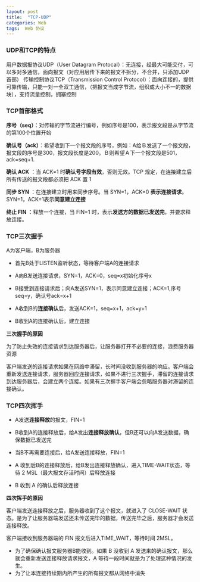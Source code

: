 ```yaml
---
layout: post
title:  "TCP-UDP"
categories: Web
tags:  Web 协议
---
```






### UDP和TCP的特点

用户数据报协议UDP（User Datagram Protocal）：无连接，经最大可能交付，可以多对多通信，面向报文（对应用层传下来的报文不拆分，不合并，只添加UDP首部）
传输控制协议TCP（Transmission Control Protocol）：面向连接的，提供可靠传输，只能一对一全双工通信，（把报文当成字节流，组织成大小不一的数据块），支持流量控制，拥塞控制


### TCP首部格式

**序号（seq）**：对传输的字节流进行编号，例如序号是100，表示报文段是从字节流的第100个位置开始

**确认号（ack）**：希望收到下一个报文段的序号，例如：A给Ｂ发送了一个报文段，报文段的序号是300，报文段长度是200。Ｂ则希望Ａ下一个报文段是501，ack=seq+1.

**确认 ACK** ：当 ACK=1 时**确认号字段有效**，否则无效。TCP 规定，在连接建立后所有传送的报文段都必须把 ACK 置 1

**同步 SYN** ：在连接建立时用来同步序号。当 SYN=1，ACK=0 **表示连接请求**。SYN=1，ACK=1表示**同意建立连接**

**终止 FIN** ：释放一个连接，当 FIN=1 时，表示**发送方的数据已发送完**，并要求释放连接。

### TCP三次握手

A为客户端，B为服务器

- 首先B处于LISTEN监听状态，等待客户端A的连接请求

- A向B发送连接请求，SYN=1，ACK=0，seq=x初始化序号x

- B接受到连接请求后；向A发送SYN=1，表示同意建立连接；ACK=1,序号seq=y，确认号ack=x+1
- A收到B的**连接确认**后，发送ACK=1，seq=x+1，ack=y+1
- B收到A的连接确认后，建立连接

**三次握手的原因**

为了防止失效的连接请求到达服务器后，让服务器打开不必要的连接，浪费服务器资源

客户端发送的连接请求如果在网络中滞留，长时间没收到服务器的响应。客户端会重新发送连接请求，服务器回应连接请求，如果不进行三次握手，滞留的连接请求到达服务器后，会建立两个连接。如果有三次握手客户端会忽略服务器对滞留的连接确认。

### TCP四次挥手

- A发送**连接释放**的报文，FIN=1

- B收到A的连接释放后，给A发出**连接释放确认**，但B还可以向A发送数据，确保数据已发送完

- 当B不再需要连接后，给A发送连接释放，FIN=1

- A 收到后B的连接释放后，给B发出连接释放确认，进入TIME-WAIT状态，等待 2 MSL（最大报文存活时间）后释放连接

- B 收到 A 的确认后释放连接

  

**四次挥手的原因**

客户端发送连接释放之后，服务器收到了这个报文，就进入了 CLOSE-WAIT 状态。是为了让服务器端发送还未传送完毕的数据，传送完毕之后，服务器才会发送连接释放。

客户端接收到服务器端的 FIN 报文后进入TIME_WAIT，等待时间 2MSL。

- 为了确保确认报文服务器B能收到。如果 B 没收到 A 发送来的确认报文，那么就会重新发送连接释放请求报文，A 等待一段时间就是为了处理这种情况的发生。
- 为了让本连接持续期内所产生的所有报文都从网络中消失